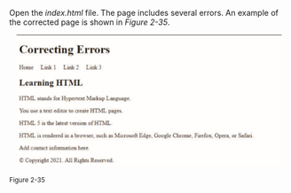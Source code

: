 Open the _index.html_ file. The page includes several errors. An example of the corrected page is shown in _Figure 2-35_.

<p align='center'>
<img src='../assets/3GQsuC1HQuyM0VPbaaNv.png' width='95%' alt='A h t m l page rendered with the following content. The following is a heading content. Correcting Errors. Appearing next is a navigation bar with the following links. Home, Link 1, Link 2, and Link 3. Below the navigation bar, a smaller heading with the following text appears. Learning H T M L. Below the heading is the following content. H T M L stands for Hypertext Markup Language. You use a text editor to create H T M L pages. H T M L 5 is the latest version of H T M L. H T M L is rendered in a browser, such as Microsoft Edge, Google Chrome, Firefox, Opera, or Safari. Below this, a footer with the following content appears. Add correct information here. Copyright logo. Copyright 2021. All Rights Reserved.' />
</p>
<sup>Figure 2-35</sup>

